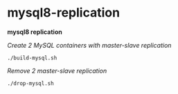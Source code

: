 # mysql8-replication
**mysql8 replication**

*Create 2 MySQL containers with master-slave replication*

```./build-mysql.sh```

*Remove 2 master-slave replication*

```./drop-mysql.sh```

